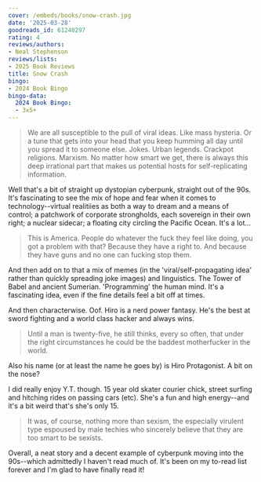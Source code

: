 ```yaml
---
cover: /embeds/books/snow-crash.jpg
date: '2025-03-28'
goodreads_id: 61240297
rating: 4
reviews/authors:
- Neal Stephenson
reviews/lists:
- 2025 Book Reviews
title: Snow Crash
bingo:
- 2024 Book Bingo
bingo-data:
  2024 Book Bingo:
  - 3x5+
---
```

> We are all susceptible to the pull of viral ideas. Like mass hysteria. Or a tune that gets into your head that you keep humming all day until you spread it to someone else. Jokes. Urban legends. Crackpot religions. Marxism. No matter how smart we get, there is always this deep irrational part that makes us potential hosts for self-replicating information.

Well that's a bit of straight up dystopian cyberpunk, straight out of the 90s. It's fascinating to see the mix of hope and fear when it comes to technology--virtual realitiies as both a way to dream and a means of control; a patchwork of corporate strongholds, each sovereign in their own right; a nuclear sidecar; a floating city circling the Pacific Ocean. It's a lot... 

> This is America. People do whatever the fuck they feel like doing, you got a problem with that? Because they have a right to. And because they have guns and no one can fucking stop them.

And then add on to that a mix of memes (in the 'viral/self-propagating idea' rather than quickly spreading joke images) and linguistics. The Tower of Babel and ancient Sumerian. 'Programming' the human mind. It's a fascinating idea, even if the fine details feel a bit off at times. 

And then characterwise. Oof. Hiro is a nerd power fantasy. He's the best at sword fighting and a world class hacker and always wins. 

> Until a man is twenty-five, he still thinks, every so often, that under the right circumstances he could be the baddest motherfucker in the world.

Also his name (or at least the name he goes by) is Hiro Protagonist. A bit on the nose? 

I did really enjoy Y.T. though. 15 year old skater courier chick, street surfing and hitching rides on passing cars (etc). She's a fun and high energy--and it's a bit weird that's she's only 15. 

> It was, of course, nothing more than sexism, the especially virulent type espoused by male techies who sincerely believe that they are too smart to be sexists.

Overall, a neat story and a decent example of cyberpunk moving into the 90s--which admittedly I haven't read much of. It's been on my to-read list forever and I'm glad to have finally read it!

<!--more-->

